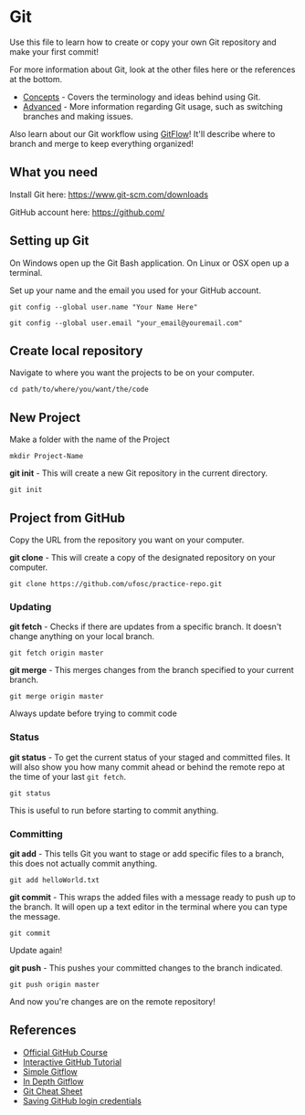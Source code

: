 # Git

Use this file to learn how to create or copy your own Git repository and make your first commit! 

For more information about Git, look at the other files here or the references at the bottom.

- [Concepts](concepts.md) - Covers the terminology and ideas behind using Git.  
- [Advanced](advanced.md) - More information regarding Git usage, such as switching branches and making issues. 

Also learn about our Git workflow using [GitFlow][GutHub GitFlow]! It'll describe where to branch and merge to keep everything organized! 

## What you need

Install Git here: https://www.git-scm.com/downloads

GitHub account here: https://github.com/

## Setting up Git

On Windows open up the Git Bash application. On Linux or OSX open up a terminal.

Set up your name and the email you used for your GitHub account.

```
git config --global user.name "Your Name Here"

git config --global user.email "your_email@youremail.com"
```

## Create local repository

Navigate to where you want the projects to be on your computer.

```
cd path/to/where/you/want/the/code
```

## New Project

Make a folder with the name of the Project

```
mkdir Project-Name
```

**git init** - This will create a new Git repository in the current directory.
```
git init
```

## Project from GitHub

Copy the URL from the repository you want on your computer.

**git clone** - This will create a copy of the designated repository on your computer.

```
git clone https://github.com/ufosc/practice-repo.git
```

### Updating

**git fetch** - Checks if there are updates from a specific branch. It doesn't change anything on your local branch.

```
git fetch origin master
```

**git merge** - This merges changes from the branch specified to your current branch.

```
git merge origin master
```

Always update before trying to commit code

### Status

**git status** - To get the current status of your staged and committed files. It will also show you how many commit ahead or behind the remote repo at the time of your last `git fetch`.

```
git status
```

This is useful to run before starting to commit anything.

### Committing

**git add** - This tells Git you want to stage or add specific files to a branch, this does not actually commit anything.

```
git add helloWorld.txt
```

**git commit** - This wraps the added files with a message ready to push up to the branch. It will open up a text editor in the terminal where you can type the message.

```
git commit
```

Update again!

**git push** - This pushes your committed changes to the branch indicated.

```
git push origin master
```

And now you're changes are on the remote repository!

## References

- [Official GitHub Course](https://lab.github.com/)
- [Interactive GitHub Tutorial](https://www.codeschool.com/courses/try-git)
- [Simple Gitflow][GutHub GitFlow]
- [In Depth Gitflow](https://www.atlassian.com/git/tutorials/comparing-workflows/gitflow-workflow/)
- [Git Cheat Sheet](https://services.github.com/kit/downloads/github-git-cheat-sheet.pdf)
- [Saving GitHub login credentials](https://help.github.com/articles/caching-your-github-password-in-git/)

[GutHub GitFlow]: https://guides.github.com/introduction/flow/ "GitHub guide for GitFlow"